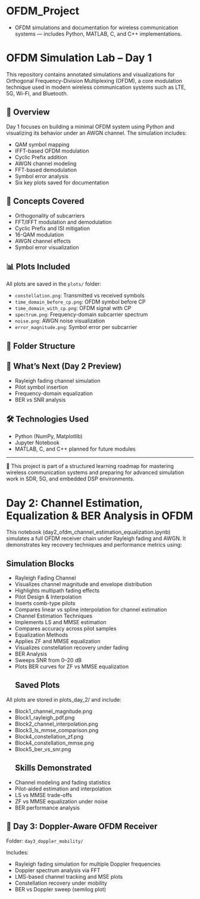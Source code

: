 # OFDM_Project
- OFDM simulations and documentation for wireless communication systems — includes Python, MATLAB, C, and C++ implementations.
# OFDM Simulation Lab – Day 1

This repository contains annotated simulations and visualizations for Orthogonal Frequency-Division Multiplexing (OFDM), a core modulation technique used in modern wireless communication systems such as LTE, 5G, Wi-Fi, and Bluetooth.

## 📘 Overview

Day 1 focuses on building a minimal OFDM system using Python and visualizing its behavior under an AWGN channel. The simulation includes:
- QAM symbol mapping
- IFFT-based OFDM modulation
- Cyclic Prefix addition
- AWGN channel modeling
- FFT-based demodulation
- Symbol error analysis
- Six key plots saved for documentation

## 🧠 Concepts Covered

- Orthogonality of subcarriers
- FFT/IFFT modulation and demodulation
- Cyclic Prefix and ISI mitigation
- 16-QAM modulation
- AWGN channel effects
- Symbol error visualization

## 📊 Plots Included

All plots are saved in the `plots/` folder:
- `constellation.png`: Transmitted vs received symbols
- `time_domain_before_cp.png`: OFDM symbol before CP
- `time_domain_with_cp.png`: OFDM signal with CP
- `spectrum.png`: Frequency-domain subcarrier spectrum
- `noise.png`: AWGN noise visualization
- `error_magnitude.png`: Symbol error per subcarrier

## 📂 Folder Structure

## 🧭 What’s Next (Day 2 Preview)

- Rayleigh fading channel simulation
- Pilot symbol insertion
- Frequency-domain equalization
- BER vs SNR analysis

## 🛠️ Technologies Used

- Python (NumPy, Matplotlib)
- Jupyter Notebook
- MATLAB, C, and C++ planned for future modules

---

📌 This project is part of a structured learning roadmap for mastering wireless communication systems and preparing for advanced simulation work in SDR, 5G, and embedded DSP environments.



# Day 2: Channel Estimation, Equalization & BER Analysis in OFDM
This notebook (day2_ofdm_channel_estimation_equalization.ipynb) simulates a full OFDM receiver chain under Rayleigh fading and AWGN. It demonstrates key recovery techniques and performance metrics using:
## Simulation Blocks
- Rayleigh Fading Channel
- Visualizes channel magnitude and envelope distribution
- Highlights multipath fading effects
- Pilot Design & Interpolation
- Inserts comb-type pilots
- Compares linear vs spline interpolation for channel estimation
- Channel Estimation Techniques
- Implements LS and MMSE estimation
- Compares accuracy across pilot samples
- Equalization Methods
- Applies ZF and MMSE equalization
- Visualizes constellation recovery under fading
- BER Analysis
- Sweeps SNR from 0–20 dB
- Plots BER curves for ZF vs MMSE equalization
  ## Saved Plots
All plots are stored in plots_day_2/ and include:
- Block1_channel_magnitude.png
- Block1_rayleigh_pdf.png
- Block2_channel_interpolation.png
- Block3_ls_mmse_comparison.png
- Block4_constellation_zf.png
- Block4_constellation_mmse.png
- Block5_ber_vs_snr.png
  ## Skills Demonstrated
- Channel modeling and fading statistics
- Pilot-aided estimation and interpolation
- LS vs MMSE trade-offs
- ZF vs MMSE equalization under noise
- BER performance analysis


## 📡 Day 3: Doppler-Aware OFDM Receiver

Folder: `day3_doppler_mobility/`

Includes:
- Rayleigh fading simulation for multiple Doppler frequencies
- Doppler spectrum analysis via FFT
- LMS-based channel tracking and MSE plots
- Constellation recovery under mobility
- BER vs Doppler sweep (semilog plot)












